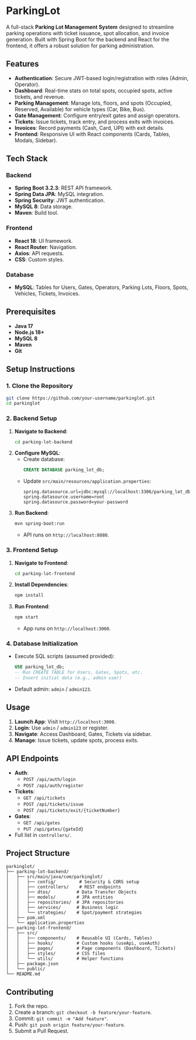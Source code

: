 
# ParkingLot

A full-stack **Parking Lot Management System** designed to streamline parking operations with ticket issuance, spot allocation, and invoice generation. Built with Spring Boot for the backend and React for the frontend, it offers a robust solution for parking administration.

## Features

- **Authentication**: Secure JWT-based login/registration with roles (Admin, Operator).
- **Dashboard**: Real-time stats on total spots, occupied spots, active tickets, and revenue.
- **Parking Management**: Manage lots, floors, and spots (Occupied, Reserved, Available) for vehicle types (Car, Bike, Bus).
- **Gate Management**: Configure entry/exit gates and assign operators.
- **Tickets**: Issue tickets, track entry, and process exits with invoices.
- **Invoices**: Record payments (Cash, Card, UPI) with exit details.
- **Frontend**: Responsive UI with React components (Cards, Tables, Modals, Sidebar).

## Tech Stack

### Backend
- **Spring Boot 3.2.3**: REST API framework.
- **Spring Data JPA**: MySQL integration.
- **Spring Security**: JWT authentication.
- **MySQL 8**: Data storage.
- **Maven**: Build tool.

### Frontend
- **React 18**: UI framework.
- **React Router**: Navigation.
- **Axios**: API requests.
- **CSS**: Custom styles.

### Database
- **MySQL**: Tables for Users, Gates, Operators, Parking Lots, Floors, Spots, Vehicles, Tickets, Invoices.

## Prerequisites

- **Java 17**
- **Node.js 18+**
- **MySQL 8**
- **Maven**
- **Git**

## Setup Instructions

### 1. Clone the Repository
```bash
git clone https://github.com/your-username/parkinglot.git
cd parkinglot
```

### 2. Backend Setup
1. **Navigate to Backend**:
   ```bash
   cd parking-lot-backend
   ```
2. **Configure MySQL**:
   - Create database:
     ```sql
     CREATE DATABASE parking_lot_db;
     ```
   - Update `src/main/resources/application.properties`:
     ```properties
     spring.datasource.url=jdbc:mysql://localhost:3306/parking_lot_db
     spring.datasource.username=root
     spring.datasource.password=your-password
     ```
3. **Run Backend**:
   ```bash
   mvn spring-boot:run
   ```
   - API runs on `http://localhost:8080`.

### 3. Frontend Setup
1. **Navigate to Frontend**:
   ```bash
   cd parking-lot-frontend
   ```
2. **Install Dependencies**:
   ```bash
   npm install
   ```
3. **Run Frontend**:
   ```bash
   npm start
   ```
   - App runs on `http://localhost:3000`.

### 4. Database Initialization
- Execute SQL scripts (assumed provided):
  ```sql
  USE parking_lot_db;
  -- Run CREATE TABLE for Users, Gates, Spots, etc.
  -- Insert initial data (e.g., admin user)
  ```
- Default admin: `admin` / `admin123`.

## Usage

1. **Launch App**: Visit `http://localhost:3000`.
2. **Login**: Use `admin` / `admin123` or register.
3. **Navigate**: Access Dashboard, Gates, Tickets via sidebar.
4. **Manage**: Issue tickets, update spots, process exits.

## API Endpoints

- **Auth**: 
  - `POST /api/auth/login`
  - `POST /api/auth/register`
- **Tickets**: 
  - `GET /api/tickets`
  - `POST /api/tickets/issue`
  - `POST /api/tickets/exit/{ticketNumber}`
- **Gates**: 
  - `GET /api/gates`
  - `PUT /api/gates/{gateId}`
- Full list in `controllers/`.

## Project Structure

```
parkinglot/
├── parking-lot-backend/
│   ├── src/main/java/com/parkinglot/
│   │   ├── config/         # Security & CORS setup
│   │   ├── controllers/    # REST endpoints
│   │   ├── dtos/          # Data Transfer Objects
│   │   ├── models/        # JPA entities
│   │   ├── repositories/  # JPA repositories
│   │   ├── services/      # Business logic
│   │   └── strategies/    # Spot/payment strategies
│   ├── pom.xml
│   └── application.properties
├── parking-lot-frontend/
│   ├── src/
│   │   ├── components/    # Reusable UI (Cards, Tables)
│   │   ├── hooks/         # Custom hooks (useApi, useAuth)
│   │   ├── pages/         # Page components (Dashboard, Tickets)
│   │   ├── styles/        # CSS files
│   │   └── utils/         # Helper functions
│   ├── package.json
│   └── public/
└── README.md
```

## Contributing

1. Fork the repo.
2. Create a branch: `git checkout -b feature/your-feature`.
3. Commit: `git commit -m "Add feature"`.
4. Push: `git push origin feature/your-feature`.
5. Submit a Pull Request.

